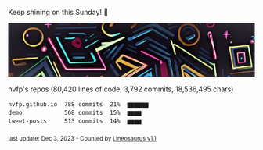 Keep shining on this Sunday! 🌷

![banner](https://github.com/nvfp/nvfp/raw/main/assets/banner.jpg)

nvfp's repos (80,420 lines of code, 3,792 commits, 18,536,495 chars)

```txt
nvfp.github.io  788 commits  21%  ▆▆▆▆▆▆
demo            568 commits  15%  ▆▆▆▆
tweet-posts     513 commits  14%  ▆▆▆▆
```

<sub>last update: Dec 3, 2023 - Counted by [Lineosaurus v1.1](https://github.com/Lineosaurus/Lineosaurus)</sub>